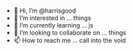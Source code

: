 - 👋 Hi, I’m @harrisgood
- 👀 I’m interested in ... things
- 🌱 I’m currently learning ... js
- 💞️ I’m looking to collaborate on ... things
- 📫 How to reach me ... call into the void

<!---
harrisgood/harrisgood is a ✨ special ✨ repository because its `README.md` (this file) appears on your GitHub profile.
You can click the Preview link to take a look at your changes.
--->
